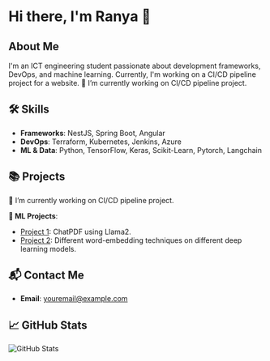 # Hi there, I'm Ranya 👋

## About Me
I'm an ICT engineering student passionate about development frameworks, DevOps, and machine learning. Currently, I'm working on a CI/CD pipeline project for a website.
🔭 I’m currently working on CI/CD pipeline project. 
## 🛠️ Skills
- **Frameworks**: NestJS, Spring Boot, Angular
- **DevOps**: Terraform, Kubernetes, Jenkins, Azure
- **ML & Data**: Python, TensorFlow, Keras, Scikit-Learn, Pytorch, Langchain

## 📚 Projects
🔭 I’m currently working on CI/CD pipeline project.
<!-- - **🚀 CI/CD Pipeline**: Developing a CI/CD pipeline using Jenkins, Kubernetes, and Azure. -->
  **🤖 ML Projects**:
  - [Project 1](https://www.kaggle.com/code/ranyaboubich/using-llm-to-create-a-pdf-chatbot): ChatPDF using Llama2.
  - [Project 2](https://www.kaggle.com/code/ranyaboubich/using-llm-to-create-a-pdf-chatbot): Different word-embedding techniques on different deep learning models.

## 📬 Contact Me
- **Email**: [youremail@example.com](ranyaboubich@gmail.com)

## 📈 GitHub Stats
![GitHub Stats](https://github-readme-stats.vercel.app/api?username=yourusername&show_icons=true&theme=radical)

<!--
**ranyaboubich/ranyaboubich** is a ✨ _special_ ✨ repository because its `README.md` (this file) appears on your GitHub profile.

Here are some ideas to get you started:

- 🔭 I’m currently working on CI/CD pipeline project. 
- 🌱 I’m currently learning 
- 👯 I’m looking to collaborate on ...
- 🤔 I’m looking for help with ...
- 💬 Ask me about ...
- 📫 How to reach me: ...
- 😄 Pronouns: ...
- ⚡ Fun fact: ...
-->
